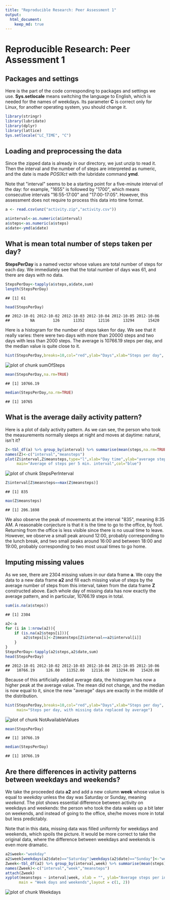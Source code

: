 ```yaml
---
title: "Reproducible Research: Peer Assessment 1"
output: 
  html_document:
    keep_md: true
---
```

# Reproducible Research: Peer Assessment 1

## Packages and settings

Here is the part of the code corresponding to packages and settings we use. **Sys.setlocale** means switching the language to English, which is needed for the names of weekdays. Its parameter **C** is correct only for Linux, for another operating system, you should change it.



```r
library(stringr)
library(lubridate)
library(dplyr)
library(lattice)
Sys.setlocale("LC_TIME", "C")
```

## Loading and preprocessing the data

Since the zipped data is already in our directory, we just unzip to read it. Then the interval and the number of of steps are interpreted as numeric, and the date is made *POSIXct* with the lubridate command **ymd**.

Note that "interval" seems to be a starting point for a five-minute interval of the day: for example, "1655" is followed by "1700", which means consecutive intervals "16:55-17:00" and "17:00-17:05". However, this assessment does not require to process this data into time format.



```r
a <- read.csv(unz("activity.zip","activity.csv"))

a$interval<-as.numeric(a$interval)
a$steps<-as.numeric(a$steps)
a$date<-ymd(a$date)
```

## What is mean total number of steps taken per day?

**StepsPerDay** is a named vector whose values are total number of steps for each day. We immediately see that the total number of days was 61, and there are days with no data.


```r
StepsPerDay<-tapply(a$steps,a$date,sum)
length(StepsPerDay)
```

```
## [1] 61
```

```r
head(StepsPerDay)
```

```
## 2012-10-01 2012-10-02 2012-10-03 2012-10-04 2012-10-05 2012-10-06 
##         NA        126      11352      12116      13294      15420
```

Here is a histogram for the number of steps taken for day. We see that it really varies: there were two days with more than 20000 steps and two days with less than 2000 steps. The average is 10766.19 steps per day, and the median value is quite close to it.


```r
hist(StepsPerDay,breaks=10,col="red",ylab="Days",xlab="Steps per day", main="Steps per day, with missing data not filled")
```

![plot of chunk sumOfSteps](figure/sumOfSteps-1.png) 

```r
mean(StepsPerDay,na.rm=TRUE)
```

```
## [1] 10766.19
```

```r
median(StepsPerDay,na.rm=TRUE)
```

```
## [1] 10765
```

## What is the average daily activity pattern?

Here is a plot of daily activity pattern. As we can see, the person who took the measurements normally sleeps at night and moves at daytime: natural, isn't it?

```r
Z<-tbl_df(a) %>% group_by(interval) %>% summarise(mean(steps,na.rm=TRUE))
names(Z)<-c("interval","meansteps")
plot(Z$interval,Z$meansteps,type="l",xlab="Day time",ylab="average steps",
     main="Average of steps per 5 min. interval",col="blue")
```

![plot of chunk StepsPerInterval](figure/StepsPerInterval-1.png) 

```r
Z$interval[Z$meansteps==max(Z$meansteps)]
```

```
## [1] 835
```

```r
max(Z$meansteps)
```

```
## [1] 206.1698
```

We also observe the peak of movements at the interval "835", meaning 8:35 AM. A reasonable conjecture is that it is the time to go to the office, by foot. Returning from the office is less visible since there is no usual time to leave. However, we observe a small peak around 12:00, probably corresponding to the lunch break, and two small peaks around 16:00 and between 18:00 and 19:00, probably corresponding to two most usual times to go home.

## Imputing missing values

As we see, there are 2304 missing values in our data frame **a**. We copy the data to a new data frame **a2** and fill each missing value of steps by the average number of steps from this interval, taken from the data frame **Z** constructed above. Each whole day of missing data has now exactly the average pattern, and in particular, 10766.19 steps in total.


```r
sum(is.na(a$steps))
```

```
## [1] 2304
```

```r
a2<-a
for (i in 1:nrow(a2)){
    if (is.na(a2$steps[i])){
        a2$steps[i]<-Z$meansteps[Z$interval==a2$interval[i]]
    }
}
StepsPerDay<-tapply(a2$steps,a2$date,sum)
head(StepsPerDay)
```

```
## 2012-10-01 2012-10-02 2012-10-03 2012-10-04 2012-10-05 2012-10-06 
##   10766.19     126.00   11352.00   12116.00   13294.00   15420.00
```

Because of this artificially added average data, the histogram has now a higher peak at the average value. The mean did not change, and the median is now equal to it, since the new "average" days are exactly in the middle of the distribution.



```r
hist(StepsPerDay,breaks=10,col="red",ylab="Days",xlab="Steps per day", 
     main="Steps per day, with missing data replaced by average")
```

![plot of chunk NotAvailableValues](figure/NotAvailableValues-1.png) 

```r
mean(StepsPerDay)
```

```
## [1] 10766.19
```

```r
median(StepsPerDay)
```

```
## [1] 10766.19
```


## Are there differences in activity patterns between weekdays and weekends?

We take the proceeded data **a2** and add a new column **week** whose value is equal to *weekday* unless the day was Saturday or Sunday, meaning *weekend*. The plot shows essential difference between activity on weekdays and weekends: the person who took the data wakes up a bit later on weekends, and  instead of going to the office, she/he moves more in total but less predictably.

Note that in this data, missing data was filled uniformly for weekdays and weekends, which spoils the picture. It would be more correct to take the original data, where the difference between weekdays and weekends is even more dramatic.


```r
a2$week<-"weekday"
a2$week[weekdays(a2$date)=="Saturday"|weekdays(a2$date)=="Sunday"]<-"weekend"
Zweek<-tbl_df(a2) %>% group_by(interval,week) %>% summarise(mean(steps))
names(Zweek)<-c("interval","week","meansteps")
attach(Zweek)
xyplot(meansteps ~ interval|week, xlab = "", ylab="Average steps per interval", type = "l",
      main = "Week days and weekends",layout = c(1, 2))
```

![plot of chunk Weekdays](figure/Weekdays-1.png) 

